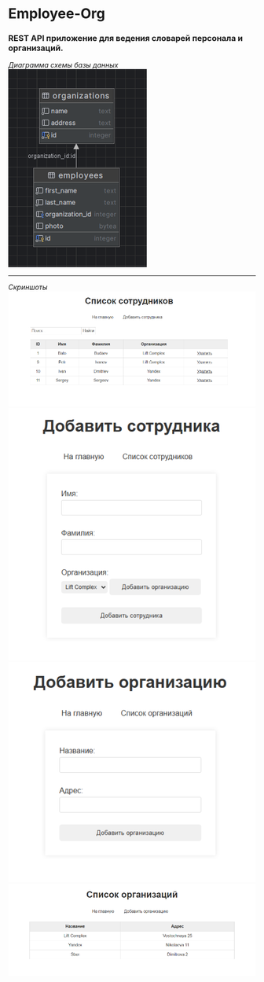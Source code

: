 # Employee-Org
### REST API приложение для ведения словарей персонала и организаций.   
_Диаграмма схемы базы данных_  
![img.png](assets/img.png)  
___
_Скриншоты_
![img_2.png](assets/img_2.png)
![img_1.png](assets/img_1.png)
![img_3.png](assets/img_3.png)
![img_4.png](assets/img_4.png)  



